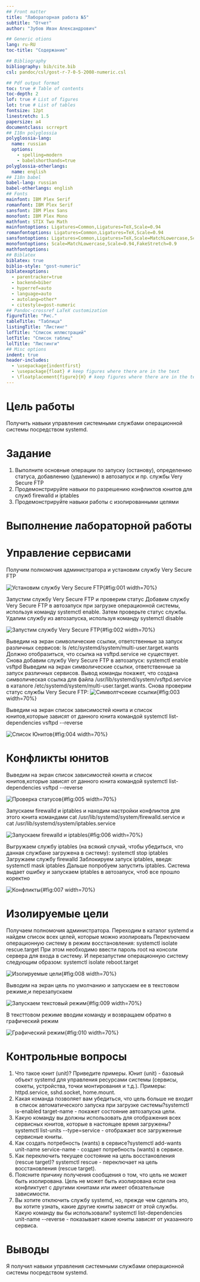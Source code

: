 ```yaml
---
## Front matter
title: "Лабораторная работа №5"
subtitle: "Отчет"
author: "Зубов Иван Александрович"

## Generic otions
lang: ru-RU
toc-title: "Содержание"

## Bibliography
bibliography: bib/cite.bib
csl: pandoc/csl/gost-r-7-0-5-2008-numeric.csl

## Pdf output format
toc: true # Table of contents
toc-depth: 2
lof: true # List of figures
lot: true # List of tables
fontsize: 12pt
linestretch: 1.5
papersize: a4
documentclass: scrreprt
## I18n polyglossia
polyglossia-lang:
  name: russian
  options:
	- spelling=modern
	- babelshorthands=true
polyglossia-otherlangs:
  name: english
## I18n babel
babel-lang: russian
babel-otherlangs: english
## Fonts
mainfont: IBM Plex Serif
romanfont: IBM Plex Serif
sansfont: IBM Plex Sans
monofont: IBM Plex Mono
mathfont: STIX Two Math
mainfontoptions: Ligatures=Common,Ligatures=TeX,Scale=0.94
romanfontoptions: Ligatures=Common,Ligatures=TeX,Scale=0.94
sansfontoptions: Ligatures=Common,Ligatures=TeX,Scale=MatchLowercase,Scale=0.94
monofontoptions: Scale=MatchLowercase,Scale=0.94,FakeStretch=0.9
mathfontoptions:
## Biblatex
biblatex: true
biblio-style: "gost-numeric"
biblatexoptions:
  - parentracker=true
  - backend=biber
  - hyperref=auto
  - language=auto
  - autolang=other*
  - citestyle=gost-numeric
## Pandoc-crossref LaTeX customization
figureTitle: "Рис."
tableTitle: "Таблица"
listingTitle: "Листинг"
lofTitle: "Список иллюстраций"
lotTitle: "Список таблиц"
lolTitle: "Листинги"
## Misc options
indent: true
header-includes:
  - \usepackage{indentfirst}
  - \usepackage{float} # keep figures where there are in the text
  - \floatplacement{figure}{H} # keep figures where there are in the text
---
```


# Цель работы

Получить навыки управления системными службами операционной системы посредством systemd.

# Задание

1. Выполните основные операции по запуску (останову), определению статуса, добавлению (удалению) в автозапуск и пр. службы Very Secure FTP 
2. Продемонстрируйте навыки по разрешению конфликтов юнитов для служб
firewalld и iptables 
3. Продемонстрируйте навыки работы с изолированными целями 

# Выполнение лабораторной работы

# Управление сервисами

Получим полномочия администратора и установим службу Very Secure FTP

![Установим службу Very Secure FTP](image/1.png){#fig:001 width=70%}

Запустим службу Very Secure FTP и проверим статус
Добавим службу Very Secure FTP в автозапуск при загрузке операционной системы, используя команду systemctl enable. Затем проверьте статус службы. Удалим службу из автозапуска, используя команду systemctl disable

![Запустим службу Very Secure FTP](image/2.png){#fig:002 width=70%}

Выведим на экран символические ссылки, ответственные за запуск различных сервисов:
ls /etc/systemd/system/multi-user.target.wants
Должно отобразиться, что ссылка на vsftpd.service не существует.
Снова добавим службу Very Secure FTP в автозапуск:
systemctl enable vsftpd
Выведим на экран символические ссылки, ответственные за запуск различных
сервисов.
Вывод команды покажет, что создана символическая ссылка для
файла /usr/lib/systemd/system/vsftpd.service в каталоге
/etc/systemd/system/multi-user.target.wants.
Снова проверим статус службы Very Secure FTP:
![Символтчсекие ссылки](image/3.png){#fig:003 width=70%}

Выведим на экран список зависимостей юнита и список юнитов,которые зависят от данного юнита командой systemctl list-dependencies vsftpd --reverse

![Список Юнитов](image/4.png){#fig:004 width=70%}

# Конфликты юнитов

Выведим на экран список зависимостей юнита и список юнитов,которые зависят от данного юнита командой systemctl list-dependencies vsftpd --reverse


![Проверка статусов](image/5.png){#fig:005 width=70%}

Запускаем firewalld и iptables и находим настройки конфликтов для этого юнита командами
cat /usr/lib/systemd/system/firewalld.service и cat /usr/lib/systemd/system/iptables.service

![Запускаем firewalld и iptables](image/6.png){#fig:006 width=70%}

Выгружаем службу iptables (на всякий случай, чтобы убедиться, что данная службане загружена в систему):
systemctl stop iptables
Загружаем службу firewalld
Заблокируем запуск iptables, введя:
systemctl mask iptables
Дальше попробуем запустить iptables. Система выдает ошибку и запускаем iptables в автозапуск, чтоб все прошло коректно

![Конфликты](image/7.png){#fig:007 width=70%}

# Изолируемые цели

Получаем полномочия администратора. Переходим в каталог systemd и найдем список всех целей, которые можно изолировать
Переключаем операционную систему в режим восстановления:
systemctl isolate rescue.target
При этом необходимо ввести пароль root на консоли сервера для входа в систему.
И перезапустим операционную систему следующим образом:
systemctl isolate reboot.target

![Изолируемые цели](image/8.png){#fig:008 width=70%}

Выводим на экран цель по умолчанию и запускаем ее в текстовом режиме,и перезапускаем

![Запускаем текстовый режим](image/9.png){#fig:009 width=70%}

В тексттовом режиме вводим команду и возвращаем обратно в графический режим

![Графический режим](image/10.png){#fig:010 width=70%}

# Контрольные вопросы

1. Что такое юнит (unit)? Приведите примеры. Юнит (unit) - базовый объект systemd для управления ресурсами системы (сервисы, сокеты, устройства, точки монтирования и т.д.). Примеры: httpd.service, sshd.socket, home.mount.
2. Какая команда позволяет вам убедиться, что цель больше не входит в список автоматического запуска при загрузке системы?systemctl is-enabled target-name - покажет состояние автозапуска цели.
3. Какую команду вы должны использовать для отображения всех сервисных юнитов,
которые в настоящее время загружены?systemctl list-units --type=service - отображает все загруженные сервисные юниты.
4. Как создать потребность (wants) в сервисе?systemctl add-wants unit-name service-name - создает потребность (wants) в сервисе.
5. Как переключить текущее состояние на цель восстановления (rescue target)? systemctl rescue - переключает на цель восстановления (rescue target).
6. Поясните причину получения сообщения о том, что цель не может быть изолирована. Цель не может быть изолирована если она конфликтует с другими юнитами или имеет обязательные зависимости.
7. Вы хотите отключить службу systemd, но, прежде чем сделать это, вы хотите узнать,
какие другие юниты зависят от этой службы. Какую команду вы бы использовали? systemctl list-dependencies unit-name --reverse - показывает какие юниты зависят от указанного сервиса.

# Выводы

Я получил навыки управления системными службами операционной системы посредством systemd.

